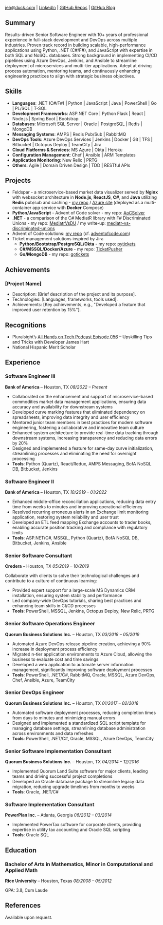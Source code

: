 jeh@duck.com | [LinkedIn](http://www.linkedin.com/in/james-hart-3543664b) | [GitHub Repos](https://github.com/jameselliothart) | [GitHub Blog](https://jameselliothart.github.io)

## Summary

Results-driven Senior Software Engineer with 10+ years of professional experience in full-stack development and DevOps across multiple industries.
Proven track record in building scalable, high-performance applications using Python, .NET (C#/F#), and JavaScript with expertise in both SQL and NoSQL databases.
Strong background in implementing CI/CD pipelines using Azure DevOps, Jenkins, and Ansible to streamline deployment of microservices and multi-tier applications.
Adept at driving process automation, mentoring teams, and continuously enhancing engineering practices to align with strategic business objectives.

## Skills

- **Languages**: .NET (C#/F#) | Python | JavaScript | Java | PowerShell | Go | PL/SQL | T-SQL
- **Development Frameworks**: ASP.NET Core | Python Flask | React | Node.js | Spring Boot | Bootstrap
- **Databases**: Microsoft SQL Server | Oracle | PostgreSQL | Redis | MongoDB
- **Messaging Systems**: AMPS | Redis Pub/Sub | RabbitMQ
- **DevOps Tools**: Azure DevOps Services | Jenkins | Docker | Git | TFS | Bitbucket | Octopus Deploy | TeamCity | Jira
- **Cloud Platforms & Services**: MS Azure | Okta | Heroku
- **Configuration Management**: Chef | Ansible | ARM Templates
- **Application Monitoring**: New Relic | PRTG
- **Others**: Agile | Domain Driven Design | TDD | RESTful APIs

## Projects

- Feldspar - a microservice-based market data visualizer served by **Nginx** with websocket architecture in **Node.js**, **ReactJS**, **C#**, and **Java** utilizing **Redis** pub/sub and caching - [my repo](https://github.com/jameselliothart/feldspar) / [Azure site](https://feldspar.azurewebsites.net/) (deployed as a multi-container app service with **Docker** Compose)
- **Python/JavaScript** - Advent of Code solver - my repo: [AoCSolver](https://github.com/jameselliothart/AoCSolver)
- **.NET** - a comparison of the C# MediatR library with F# Discriminated Unions - my repo: [MediatrVsDU](https://github.com/jameselliothart/MediatrVsDU) / my write-up: [mediatr-vs-discriminated-unions](https://jameselliothart.github.io/mediatr-vs-discriminated-unions.html)
- Advent of Code solutions: [my repo](https://github.com/jameselliothart/AdventOfCode2020) (cf. [adventofcode.com](https://adventofcode.com))
- Ticket management solutions inspired by Jira
  - **Python/Bootstrap/PostgreSQL/Okta** - my repo: [pytickets](https://github.com/jameselliothart/pytickets)
  - **C#/MSSQL/Docker/Azure** - my repo: [TicketPusher](https://github.com/jameselliothart/TicketPusher)
  - **Go/MongoDB** - my repo: [gotickets](https://github.com/jameselliothart/gotickets)

## Achievements

### **[Project Name]**
- Description: [Brief description of the project and its purpose].
- Technologies: [Languages, frameworks, tools used].
- Achievements: [Key achievements, e.g., "Developed a feature that improved user retention by 15%"].

## Recognitions

- Pluralsight’s [All Hands on Tech Podcast Episode 056](https://www.pluralsight.com/resource-center/podcasts/056-upskilling-james-hart) – Upskilling Tips and Tricks with Developer James Hart
- National Hispanic Merit Scholar

## Experience

### **Software Engineer III**
**Bank of America** – Houston, TX
*08/2022 – Present*

- Collaborated on the enhancement and support of microservice-based commodities market data management applications, ensuring data accuracy and availability for downstream systems
- Developed curve marking features that eliminated dependency on spreadsheets, improving data integrity and user efficiency
- Mentored junior team members in best practices for modern software engineering, fostering a collaborative and innovative team culture
- Enhanced system architecture to provide real-time data tracking through downstream systems, increasing transparency and reducing data errors by 20%
- Designed and implemented a feature for same-day curve initialization, streamlining processes and eliminating the need for overnight processing
- **Tools**: Python (Quartz), React/Redux, AMPS Messaging, BofA NoSQL DB, Bitbucket, Jenkins

### **Software Engineer II**
**Bank of America** – Houston, TX
*10/2019 – 01/2022*

- Enhanced middle-office reconciliation applications, reducing data entry time from weeks to minutes and improving operational efficiency
- Resolved recurring erroneous alerts in an Exchange limit monitoring application, restoring system reliability and user trust
- Developed an ETL feed mapping Exchange accounts to trader books, enabling accurate position tracking and compliance with regulatory limits
- **Tools**: ASP.NET/C#, MSSQL, Python (Quartz), BofA NoSQL DB, Bitbucket, Jenkins, Ansible

### **Senior Software Consultant**
**Credera** – Houston, TX
*05/2019 – 10/2019*

Collaborate with clients to solve their technological challenges and contribute to a culture of continuous learning:

- Provided expert support for a large-scale MS Dynamics CRM installation, ensuring system stability and performance
- Led company-wide DevOps tutorials, sharing best practices and enhancing team skills in CI/CD processes
- **Tools**: PowerShell, MSSQL, Jenkins, Octopus Deploy, New Relic, PRTG

### **Senior Software Operations Engineer**
**Quorum Business Solutions Inc.** – Houston, TX
*03/2018 – 05/2019*

- Automated Azure DevOps release pipeline creation, achieving a 90% increase in deployment process efficiency
- Migrated n-tier application environments to Azure Cloud, allowing the business to evaluate cost and time savings
- Developed a web application to automate server information management, significantly improving software deployment processes
- **Tools**: PowerShell, .NET/C#, RabbitMQ, Oracle, MSSQL, Azure DevOps, Chef, Ansible, Azure, TeamCity

### **Senior DevOps Engineer**
**Quorum Business Solutions Inc.** – Houston, TX
*01/2017 – 02/2018*

- Automated software deployment processes, reducing completion times from days to minutes and minimizing manual errors
- Designed and implemented a standardized SQL script template for managing database settings, streamlining database administration across environments and data refreshes
- **Tools**: PowerShell, .NET/C#, Oracle, MSSQL, Azure DevOps, TeamCity

### **Senior Software Implementation Consultant**
**Quorum Business Solutions Inc.** – Houston, TX
*04/2014 – 12/2016*

- Implemented Quorum Land Suite software for major clients, leading teams and driving successful project completions
- Developed an Oracle database package to streamline legacy data migration, reducing upgrade timelines from months to weeks
- **Tools**: Oracle, .NET/C#

### **Software Implementation Consultant**
**PowerPlan Inc.** – Atlanta, Georgia
*06/2012 – 03/2014*

- Implemented PowerTax software for corporate clients, providing expertise in utility tax accounting and Oracle SQL scripting
- **Tools**: Oracle SQL

## Education

### **Bachelor of Arts in Mathematics, Minor in Computational and Applied Math**
**Rice University** – Houston, Texas
*08/2008 – 05/2012*

GPA: 3.8, Cum Laude

## References
Available upon request.
